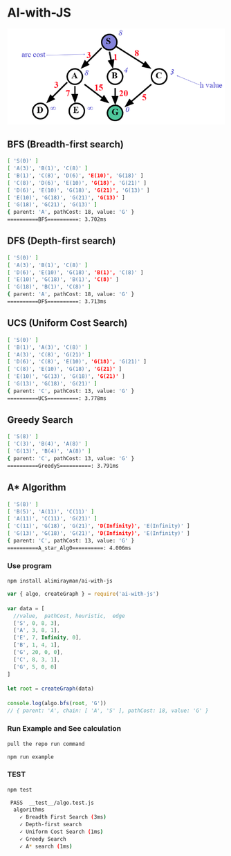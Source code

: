 # AI-with-JS

![Graph](./Graph.png)

## BFS (Breadth-first search)

```bash
[ 'S(0)' ]
[ 'A(3)', 'B(1)', 'C(8)' ]
[ 'B(1)', 'C(8)', 'D(6)', 'E(10)', 'G(18)' ]
[ 'C(8)', 'D(6)', 'E(10)', 'G(18)', 'G(21)' ]
[ 'D(6)', 'E(10)', 'G(18)', 'G(21)', 'G(13)' ]
[ 'E(10)', 'G(18)', 'G(21)', 'G(13)' ]
[ 'G(18)', 'G(21)', 'G(13)' ]
{ parent: 'A', pathCost: 18, value: 'G' }
==========BFS==========: 3.702ms
```

## DFS (Depth-first search)

```bash
[ 'S(0)' ]
[ 'A(3)', 'B(1)', 'C(8)' ]
[ 'D(6)', 'E(10)', 'G(18)', 'B(1)', 'C(8)' ]
[ 'E(10)', 'G(18)', 'B(1)', 'C(8)' ]
[ 'G(18)', 'B(1)', 'C(8)' ]
{ parent: 'A', pathCost: 18, value: 'G' }
==========DFS==========: 3.713ms
```

## UCS (Uniform Cost Search)

```bash
[ 'S(0)' ]
[ 'B(1)', 'A(3)', 'C(8)' ]
[ 'A(3)', 'C(8)', 'G(21)' ]
[ 'D(6)', 'C(8)', 'E(10)', 'G(18)', 'G(21)' ]
[ 'C(8)', 'E(10)', 'G(18)', 'G(21)' ]
[ 'E(10)', 'G(13)', 'G(18)', 'G(21)' ]
[ 'G(13)', 'G(18)', 'G(21)' ]
{ parent: 'C', pathCost: 13, value: 'G' }
==========UCS==========: 3.778ms
```

## Greedy Search

```bash
[ 'S(8)' ]
[ 'C(3)', 'B(4)', 'A(8)' ]
[ 'G(13)', 'B(4)', 'A(8)' ]
{ parent: 'C', pathCost: 13, value: 'G' }
==========GreedyS==========: 3.791ms
```

## A\* Algorithm

```bash
[ 'S(8)' ]
[ 'B(5)', 'A(11)', 'C(11)' ]
[ 'A(11)', 'C(11)', 'G(21)' ]
[ 'C(11)', 'G(18)', 'G(21)', 'D(Infinity)', 'E(Infinity)' ]
[ 'G(13)', 'G(18)', 'G(21)', 'D(Infinity)', 'E(Infinity)' ]
{ parent: 'C', pathCost: 13, value: 'G' }
==========A_star_Alg0==========: 4.006ms
```

### Use program

```
npm install alimirayman/ai-with-js
```

```js
var { algo, createGraph } = require('ai-with-js')

var data = [
  //value,  pathCost, heuristic,  edge
  ['S', 0, 8, 3],
  ['A', 3, 8, 1],
  ['E', 7, Infinity, 0],
  ['B', 1, 4, 1],
  ['G', 20, 0, 0],
  ['C', 8, 3, 1],
  ['G', 5, 0, 0]
]

let root = createGraph(data)

console.log(algo.bfs(root, 'G'))
// { parent: 'A', chain: [ 'A', 'S' ], pathCost: 18, value: 'G' }
```

### Run Example and See calculation

`pull the repo run command`

```
npm run example
```

### TEST

```
npm test
```

```bash
 PASS  __test__/algo.test.js
  algorithms
    ✓ Breadth First Search (3ms)
    ✓ Depth-first search
    ✓ Uniform Cost Search (1ms)
    ✓ Greedy Search
    ✓ A* search (1ms)
```
